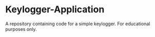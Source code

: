 # Keylogger-Application
A repository containing code for a simple keylogger. For educational purposes only.
